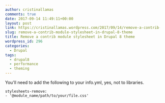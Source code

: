 ```yaml
---
author: cristinallamas
comments: true
date: 2017-09-14 11:49:11+00:00
layout: post
link: https://cristinallamas.wordpress.com/2017/09/14/remove-a-contrib-module-stylesheet-in-drupal-8-theme/
slug: remove-a-contrib-module-stylesheet-in-drupal-8-theme
title: Remove a contrib module stylesheet in Drupal 8 theme
wordpress_id: 296
categories:
  - Drupal
tags:
  - drupal8
  - performance
  - theming
---
```


You'll need to add the following to your info.yml, yes, not to libraries.

```
stylesheets-remove:
- '@module_name/path/to/your/file.css'
```
